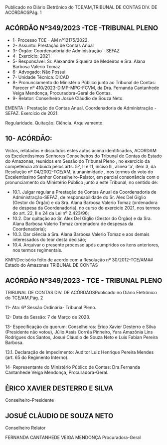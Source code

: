 Publicado  no  Diário  Eletrônico do TCE/AM,TRIBUNAL DE CONTAS DIV. DE ACÓRDÃOSPág. 1

## ACÓRDÃO Nº349/2023 -TCE -TRIBUNAL PLENO

- 1- Processo TCE - AM nº12175/2022.
- 2- Assunto: Prestação de Contas Anual
- 3- Órgão: Coordenadoria de Administração - SEFAZ
- 4- Exercício: 2021
- 5- Responsável: Sr. Alexandre  Siqueira  de  Medeiros  e  Sra.  Alana  Barbosa  Valerio Tomaz
- 6- Advogado: Não Possui
- 7- Unidade Técnica: DICAD
- 8- Pronunciamento  do  Ministério  Público  junto  ao  Tribunal  de  Contas: Parecer  nº 410/2023-DIMP-MPC-FCVM, da Dra. Fernanda Cantanhede Veiga Mendonça, Procuradora-Geral de Contas.
- 9- Relator: Conselheiro Josué Cláudio de Souza Neto.

EMENTA : Prestação de Contas Anual. Coordenadoria de Administração - SEFAZ. Exercício de 2021.

Regularidade. Quitação. Ciência. Arquivamento.

## 10-  ACÓRDÃO:

Vistos, relatados e discutidos estes autos acima identificados, ACORDAM os Excelentíssimos Senhores Conselheiros do Tribunal de Contas do Estado do Amazonas, reunidos em Sessão do Tribunal Pleno , no exercício da competência atribuída pelos arts. 5º, II e 11, inciso III, alínea 'a', item 3, da Resolução  nº 04/2002-TCE/AM, à unanimidade , nos  termos  do  voto  do  Excelentíssimo  Senhor  Conselheiro-Relator, em parcial consonância com o pronunciamento do Ministério Público junto a este Tribunal, no sentido de:

- 10.1. Julgar  regular a  Prestação  de  Contas  Anual  da  Coordenadoria  de Administração-SEFAZ,  de  responsabilidade  do Sr.  Alex  Del  Giglio (Gestor do Órgão) e da Sra. Alana Barbosa Valerio Tomaz (ordenadora  de  despesa  da  Coordenadoria),  no  curso  do  exercício 2021, nos termos do art. 22, II e 24 da Lei nº 2.423/96;
- 10.2. Dar  quitação ao Sr. Alex  Del  Giglio (Gestor do  Órgão)  e  da Sra. Alana  Barbosa  Valerio  Tomaz (ordenadora  de  despesas  da Coordenadoria);
- 10.3. Dar  ciência a Sra.  Alana  Barbosa  Valerio  Tomaz e  aos  demais interessados do teor desta decisão;
- 10.4. Arquivar o presente processo após cumpridos os itens anteriores, nos termos regimentais.

KMP/Decisório feito de acordo com a Resolução nº 30/2012-TCE/AM## Estado do Amazonas TRIBUNAL DE CONTAS

## ACÓRDÃO Nº349/2023 - TCE - TRIBUNAL PLENO

TRIBUNAL DE CONTAS DIV. DE ACÓRDÃOSPublicado  no  Diário  Eletrônico do TCE/AM,Pág. 2

11-  Ata: 6ª Sessão Ordinária- Tribunal Pleno.

12-  Data da Sessão: 7 de Março de 2023.

13-  Especificação do quorum: Conselheiros: Érico Xavier Desterro e Silva (Presidente não votou),  Júlio  Assis  Corrêa  Pinheiro,  Yara  Amazônia  Lins  Rodrigues  dos  Santos, Josué Cláudio de Souza Neto e Luis Fabian Pereira Barbosa.

13.1. Declaração  de  Impedimento: Auditor  Luiz  Henrique  Pereira  Mendes  (art.  65  do Regimento Interno).

14-  Representante do Ministério Público de Contas: Dra.Fernanda Cantanhede Veiga Mendonça, Procuradora-Geral.

## ÉRICO XAVIER DESTERRO E SILVA

Conselheiro-Presidente

## JOSUÉ CLÁUDIO DE SOUZA NETO

Conselheiro Relator

FERNANDA CANTANHEDE VEIGA MENDONÇA Procuradora-Geral